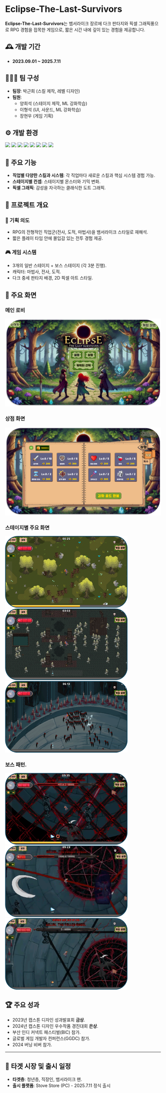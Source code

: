 # Eclipse-The-Last-Survivors

**Eclipse-The-Last-Survivors**는 뱀서라이크 장르에 다크 판타지와 픽셀 그래픽풍으로 RPG 경험을 접목한 게임으로, 짧은 시간 내에 깊이 있는 경험을 제공합니다.


## 🕰️ 개발 기간
- **2023.09.01 ~ 2025.7.11**

## 🧑‍🤝‍🧑 팀 구성
- **팀장**: 박근희 (스킬 제작, 레벨 디자인)
- **팀원**:
  - 양희석 (스테이지 제작, ML 강화학습)
  - 이형석 (UI, 사운드, ML 강화학습)
  - 장현우 (게임 기획)


## ⚙️ 개발 환경
<img src="https://img.shields.io/badge/Unity Editor v2023.1.15f-000000?style=for-the-badge&logo=unity&logoColor=white"> <img src="https://img.shields.io/badge/ML Agent V0.28.0-000000?style=for-the-badge&logo=unity&logoColor=white"> <img src="https://img.shields.io/badge/Unity Package MLAgents: V2.0.1-000000?style=for-the-badge&logo=unity&logoColor=white"> <img src="https://img.shields.io/badge/Python V3.7.9-3776AB?style=for-the-badge&logo=Python&logoColor=white"> <img src="https://img.shields.io/badge/Anaconda3 V5.1.0-44A833?style=for-the-badge&logo=Anaconda&logoColor=white"> <img src="https://img.shields.io/badge/TensorFlow V2.13.0-FF6F00?style=for-the-badge&logo=TensorFlow&logoColor=white"> <img src="https://img.shields.io/badge/PyTorch V1.10.2-EE4C2C?style=for-the-badge&logo=PyTorch&logoColor=white"> <img src="https://img.shields.io/badge/C%23-512BD4?style=for-the-badge&logo=csharp&logoColor=white">


## 🔧 주요 기능
- **직업별 다양한 스킬과 시스템**: 각 직업마다 새로운 스킬과 핵심 시스템 경험 가능.
- **스테이지별 컨셉**: 스테이지별 몬스터와 기믹 변화.
- **픽셀 그래픽**: 감성을 자극하는 클래식한 도트 그래픽.


## 🌟 프로젝트 개요

### 🎯 기획 의도
- RPG의 전형적인 직업군(전사, 도적, 마법사)을 뱀서라이크 스타일로 재해석.
- 짧은 플레이 타임 안에 몰입감 있는 전투 경험 제공.

### 🎮 게임 시스템
- 3개의 일반 스테이지 + 보스 스테이지 (각 3분 진행).
- 캐릭터: 마법사, 전사, 도적.
- 다크 중세 판타지 배경, 2D 픽셀 아트 스타일.


## 📸 주요 화면
### 메인 로비
![Main Lobby](https://raw.githubusercontent.com/geunhi/my-works/main/Images/Main_Lobby.png)

### 상점 화면
![Shop](https://raw.githubusercontent.com/geunhi/my-works/main/Images/Shop.png)

### 스테이지별 주요 화면
![Stage 1](https://raw.githubusercontent.com/geunhi/my-works/main/Images/Stage1.png)
![Stage 2](https://raw.githubusercontent.com/geunhi/my-works/main/Images/Stage2.png)
![Stage 3](https://raw.githubusercontent.com/geunhi/my-works/main/Images/Stage3.png)

### 보스 패턴.
![Boss 70% Gimmick](https://raw.githubusercontent.com/geunhi/my-works/main/Images/Boss_70%26_Gimmick.png)
![Boss 30% Gimmick](https://raw.githubusercontent.com/geunhi/my-works/main/Images/Boss_30%25_Gimmick.png)
![Boss Last Gimmick](https://raw.githubusercontent.com/geunhi/my-works/main/Images/Boss_Last_Gimmick.png)


## 🏆 주요 성과
- 2023년 캡스톤 디자인 성과발표회 **금상**.
- 2024년 캡스톤 디자인 우수작품 경진대회 **은상**.
- 부산 인디 커넥트 패스티벌(BIC) 참가.
- 글로벌 게임 개발자 컨퍼런스(GGDC) 참가.
- 2024 버닝 비버 참가.
---

## 🎯 타겟 시장 및 출시 일정
- **타겟층**: 청년층, 직장인, 뱀서라이크 팬.
- **출시 플랫폼**: Stove Store (PC) - 2025.7.11 정식 출시
